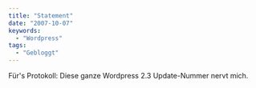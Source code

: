```yaml
---
title: "Statement"
date: "2007-10-07"
keywords:
  - "Wordpress"
tags:
  - "Gebloggt"
---
```


Für's Protokoll: Diese ganze Wordpress 2.3 Update-Nummer nervt mich.
